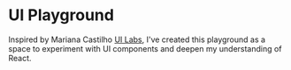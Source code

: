 # UI Playground

Inspired by Mariana Castilho [UI Labs](https://www.uilabs.dev/), I've created this playground as a space to experiment with UI components and deepen my understanding of React.